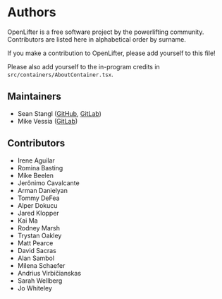 # Authors

OpenLifter is a free software project by the powerlifting community. Contributors are listed here in alphabetical order by surname.

If you make a contribution to OpenLifter, please add yourself to this file!

Please also add yourself to the in-program credits in `src/containers/AboutContainer.tsx`.

## Maintainers

* Sean Stangl ([GitHub](https://github.com/sstangl/), [GitLab](https://gitlab.com/sstangl))
* Mike Vessia ([GitLab](https://gitlab.com/michaelvessia))

## Contributors

* Irene Aguilar
* Romina Basting
* Mike Beelen
* Jerônimo Cavalcante
* Arman Danielyan
* Tommy DeFea
* Alper Dokucu
* Jared Klopper
* Kai Ma
* Rodney Marsh
* Trystan Oakley
* Matt Pearce
* David Sacras
* Alan Sambol
* Milena Schaefer
* Andrius Virbičianskas
* Sarah Wellberg
* Jo Whiteley
